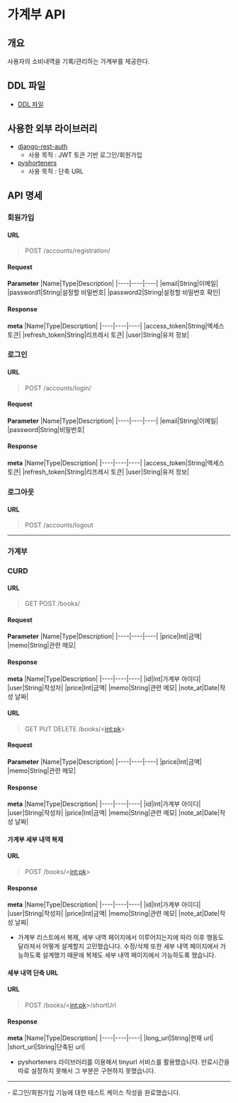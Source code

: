 # 가계부 API
## 개요
사용자의 소비내역을 기록/관리하는 가계부를 제공한다.
## DDL 파일
- [DDL 파일](https://github.com/kimdakyeom/account-book/blob/master/account_db.ddl)

## 사용한 외부 라이브러리
- [django-rest-auth](https://django-rest-auth.readthedocs.io/en/latest/)
  - 사용 목적 : JWT 토큰 기반 로그인/회원가입
- [pyshorteners](https://pyshorteners.readthedocs.io/en/latest/)
  - 사용 목적 : 단축 URL
## API 명세
### 회원가입
#### URL
> POST /accounts/registration/
#### Request
**Parameter**
|Name|Type|Description|
|----|----|----|
|email|String|이메일|
|password1|String|설정할 비밀번호|
|password2|String|설정할 비밀번호 확인|
#### Response
**meta**
|Name|Type|Description|
|----|----|----|
|access_token|String|엑세스 토큰|
|refresh_token|String|리프레시 토큰|
|user|String|유저 정보|

### 로그인
#### URL
> POST /accounts/login/
#### Request
**Parameter**
|Name|Type|Description|
|----|----|----|
|email|String|이메일|
|password|String|비밀번호|

#### Response
**meta**
|Name|Type|Description|
|----|----|----|
|access_token|String|엑세스 토큰|
|refresh_token|String|리프레시 토큰|
|user|String|유저 정보|

### 로그아웃
#### URL
> POST /accounts/logout

<hr>

### 가계부
### CURD
#### URL
> GET
> POST /books/
#### Request
**Parameter**
|Name|Type|Description|
|----|----|----|
|price|Int|금액|
|memo|String|관련 메모|

#### Response
**meta**
|Name|Type|Description|
|----|----|----|
|id|Int|가계부 아이디|
|user|String|작성자|
|price|Int|금액|
|memo|String|관련 메모|
|note_at|Date|작성 날짜|

#### URL
> GET
> PUT
> DELETE /books/<<int:pk>>
#### Request
**Parameter**
|Name|Type|Description|
|----|----|----|
|price|Int|금액|
|memo|String|관련 메모|

#### Response
**meta**
|Name|Type|Description|
|----|----|----|
|id|Int|가계부 아이디|
|user|String|작성자|
|price|Int|금액|
|memo|String|관련 메모|
|note_at|Date|작성 날짜|

#### 가계부 세부 내역 복제
#### URL
> POST /books/<<int:pk>>
#### Response
**meta**
|Name|Type|Description|
|----|----|----|
|id|Int|가계부 아이디|
|user|String|작성자|
|price|Int|금액|
|memo|String|관련 메모|
|note_at|Date|작성 날짜|

- 가계부 리스트에서 복제, 세부 내역 페이지에서 이루어지는지에 따라 이후 행동도 달라져서 어떻게 설계할지 고민했습니다. 수정/삭제 또한 세부 내역 페이지에서 가능하도록 설계했기 때문에 복제도 세부 내역 페이지에서 가능하도록 했습니다.

#### 세부 내역 단축 URL
#### URL
> POST /books/<<int:pk>>/shortUrl

#### Response
**meta**
|Name|Type|Description|
|----|----|----|
|long_url|String|현재 url|
|short_url|String|단축된 url|

- pyshorteners 라이브러리를 이용해서 tinyurl 서비스를 활용했습니다. 만료시간을 따로 설정하지 못해서 그 부분은 구현하지 못했습니다.

<hr>
- 로그인/회원가입 기능에 대한 테스트 케이스 작성을 완료했습니다.